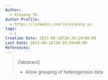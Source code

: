 ```yaml
---
Author:
  - Xinyang YU
Author Profile:
  - https://linkedin.com/in/xinyang-yu
tags:
  - c
Creation Date: 2023-08-18T20:39:29+08:00
Last Date: 2023-08-18T20:39:29+08:00
References:
---
```

>[!abstract]
>- Allow grouping of heterogenous data